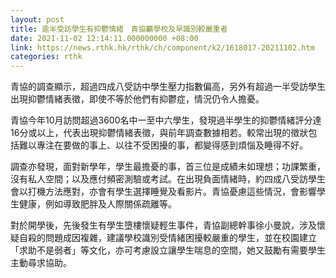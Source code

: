 ```yaml
---
layout: post
title: 逾半受訪學生有抑鬱情緒　青協籲學校及早識別較嚴重者
date: 2021-11-02 12:14:11.000000000 +08:00
link: https://news.rthk.hk/rthk/ch/component/k2/1618017-20211102.htm
categories: rthk
---
```


青協的調查顯示，超過四成八受訪中學生壓力指數偏高，另外有超過一半受訪學生出現抑鬱情緒表徵，即使不等於他們有抑鬱症，情況仍令人擔憂。

青協今年10月訪問超過3600名中一至中六學生，發現過半學生的抑鬱情緒評分達16分或以上，代表出現抑鬱情緒表徵，與前年調查數據相若。較常出現的徵狀包括難以專注在要做的事上、以往不受困擾的事，都變得感到煩惱及睡得不好。

調查亦發現，面對新學年，學生最擔憂的事，首三位是成績未如理想；功課繁重，沒有私人空間；以及應付頻密測驗或考試。在出現負面情緒時，約四成八受訪學生會以打機方法應對，亦會有學生選擇睡覺及看影片。青協憂慮這些情況，會影響學生健康，例如導致肥胖及人際關係疏離等。

對於開學後，先後發生有學生墮樓懷疑輕生事件，青協副總幹事徐小曼說，涉及懷疑自殺的問題成因複雜，建議學校識別受情緒困擾較嚴重的學生，並在校園建立「求助不是弱者」等文化，亦可考慮設立讓學生喘息的空間，她又鼓勵有需要學生主動尋求協助。
